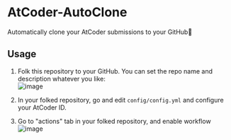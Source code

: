 # AtCoder-AutoClone
Automatically clone your AtCoder submissions to your GitHub🚀

## Usage
1. Folk this repository to your GitHub. You can set the repo name and description whatever you like:   
![image](https://user-images.githubusercontent.com/73727292/164982931-0dd13ef4-323e-4e38-9fd2-318a212d9be9.png)

2. In your folked repository, go and edit `config/config.yml` and configure your AtCoder ID.  

3.  Go to "actions" tab in your folked repository, and enable workflow![image](https://user-images.githubusercontent.com/73727292/164983120-b7e0f190-4122-4aa4-a186-04687ec0dfb7.png)